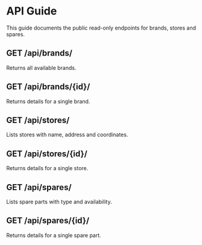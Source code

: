# API Guide

This guide documents the public read-only endpoints for brands, stores and spares.

## GET /api/brands/
Returns all available brands.

## GET /api/brands/{id}/
Returns details for a single brand.

## GET /api/stores/
Lists stores with name, address and coordinates.

## GET /api/stores/{id}/
Returns details for a single store.

## GET /api/spares/
Lists spare parts with type and availability.

## GET /api/spares/{id}/
Returns details for a single spare part.
